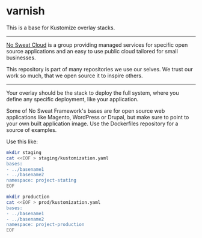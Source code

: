 # varnish

This is a base for Kustomize overlay stacks.

<hr />

[No Sweat Cloud](https://nosweat.cloud) is a group providing managed services for specific open source applications and an easy to use public cloud tailored for small businesses.

This repository is part of many repositories we use our selves. We trust our work so much, that we open source it to inspire others.

<hr />

Your overlay should be the stack to deploy the full system, where you define any specific deployment, like your application.

Some of No Sweat Framework's bases are for open source web applications like Magento, WordPress or Drupal, but make sure to point to your own built application image. Use the Dockerfiles repository for a source of examples.

Use this like:

```bash
mkdir staging
cat <<EOF > staging/kustomization.yaml
bases:
- ../basename1
- ../basename2
namespace: project-stating
EOF

mkdir production
cat <<EOF > prod/kustomization.yaml
bases:
- ../basename1
- ../basename2
namespace: project-production
EOF
```
